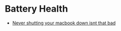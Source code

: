 # Battery Health

* [Never shutting your macbook down isnt that bad](https://smallbusiness.chron.com/bad-never-shut-macbook-off-63932.html)

